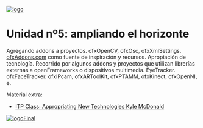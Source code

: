 [![logo](http://www.patriciogonzalezvivo.com/images/tutoriales/oF-workshop.jpg)](http://www.patriciogonzalezvivo.com)

# Unidad nº5: ampliando el horizonte

Agregando addons a proyectos. ofxOpenCV, ofxOsc, ofxXmlSettings. [ofxAddons.com](http://www.ofxaddons.com) como fuente de inspiración y recursos. Apropiación de tecnología. Recorrido por algunos addons y proyectos que utilizan librerías externas a openFrameworks o dispositivos multimedia. EyeTracker. ofxFaceTracker. ofxIPcam, ofxARToolKit, ofxPTAMM, ofxKinect, ofxOpenNI, e.

Material extra:

- [ITP Class: Appropriating New Technologies  Kyle McDonald](http://github.com/kylemcdonald/AppropriatingNewTechnologies)

[![logoFinal](http://www.patriciogonzalezvivo.com/greenTreePie.jpg)](http://www.patriciogonzalezvivo.com)